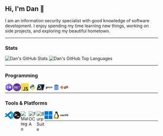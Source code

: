 ## Hi, I'm Dan 👋

I am an information security specialist with good knowledge of software development. I enjoy spending my time learning new things, working on side projects, and exploring my beautiful hometown.

---

### Stats

<p float="left">
  <img alt="Dan's GitHub Stats" src="https://github-readme-stats.vercel.app/api?username=dan-koller&show_icons=true&hide_border=true&theme=transparent" height=165px />
  <img alt="Dan's GitHub Top Languages" src="https://github-readme-stats.vercel.app/api/top-langs/?username=dan-koller&hide_border=true&layout=compact&theme=transparent" height=165px />
</p>

---

### Programming

<!-- Languages -->
<img align="left" alt="C#" width="26px" src="https://raw.githubusercontent.com/github/explore/main/topics/csharp/csharp.png" />
<img align="left" alt=".NET" width="26px" src="https://raw.githubusercontent.com/github/explore/main/topics/dotnet/dotnet.png" />

<img align="left" alt="JavaScript" width="26px" src="https://raw.githubusercontent.com/github/explore/main/topics/javascript/javascript.png" />
<img align="left" alt="Python" width="26px" src="https://raw.githubusercontent.com/github/explore/main/topics/python/python.png" />

<img align="left" alt="PowerShell" width="26px" src="https://raw.githubusercontent.com/github/explore/main/topics/powershell/powershell.png" />
<img align="left" alt="Bash" width="26px" src="https://raw.githubusercontent.com/github/explore/main/topics/bash/bash.png" />
<img align="left" alt="SQL" width="26px" src="https://raw.githubusercontent.com/github/explore/main/topics/sql/sql.png" />

<!-- Productivity -->
<img align="left" alt="Git" width="26px" src="https://raw.githubusercontent.com/github/explore/main/topics/git/git.png" />
<br />

---

### Tools & Platforms

<!-- Development -->
<img align="left" alt="Visual Studio Code" width="26px" src="https://raw.githubusercontent.com/github/explore/main/topics/visual-studio-code/visual-studio-code.png" />
<img align="left" alt="Terminal" width="26px" src="https://raw.githubusercontent.com/github/explore/main/topics/terminal/terminal.png" />

<!-- Security -->
<img align="left" alt="Maltego" width="26px" src="https://www.maltego.com/img/maltego-logo/Maltego-Logo-Compact-Greyblue.svg" />
<img align="left" alt="FOCA" width="26px" src="https://pbs.twimg.com/profile_images/1214435825632628737/dhhDt8jq_400x400.jpg" />
<img align="left" alt="Burp Suite" width="26px" src="https://www.dockhunt.com/_next/image?url=https%3A%2F%2Fdockhunt-images.nyc3.cdn.digitaloceanspaces.com%2Ff5f43386-11d9-4978-b8f0-1497a875881e&w=256&q=75" />

<!-- Platforms -->
<img align="left" alt="Windows" width="26px" src="https://raw.githubusercontent.com/github/explore/main/topics/windows/windows.png" />
<img align="left" alt="Linux" width="26px" src="https://raw.githubusercontent.com/github/explore/main/topics/linux/linux.png" />
<img align="left" alt="MacOS" width="26px" src="https://raw.githubusercontent.com/github/explore/main/topics/macos/macos.png" />

<br />

---
